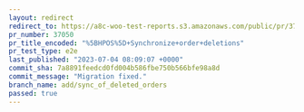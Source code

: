```yaml
---
layout: redirect
redirect_to: https://a8c-woo-test-reports.s3.amazonaws.com/public/pr/37050/e2e/index.html
pr_number: 37050
pr_title_encoded: "%5BHPOS%5D+Synchronize+order+deletions"
pr_test_type: e2e
last_published: "2023-07-04 08:09:07 +0000"
commit_sha: 7a8891feedcd0fd004b586fbe750b566bfe98a8d
commit_message: "Migration fixed."
branch_name: add/sync_of_deleted_orders
passed: true
---
```

